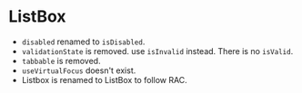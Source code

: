# ListBox
- `disabled` renamed to `isDisabled`.
- `validationState` is removed. use `isInvalid` instead. There is no `isValid`.
- `tabbable` is removed.
- `useVirtualFocus` doesn't exist.
- Listbox is renamed to ListBox to follow RAC.
